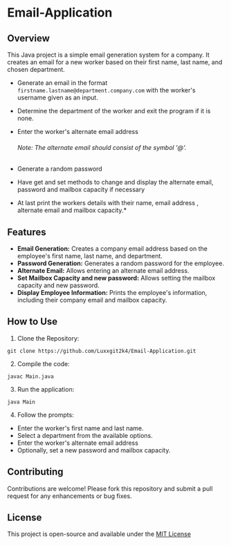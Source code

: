 # Email-Application


## Overview

This Java project is a simple email generation system for a company. It creates an email for a new worker based on their first name, last name, and chosen department.

  * Generate an email in the format `firstname.lastname@department.company.com` with the worker's username given as an input.
  * Determine the department of the worker and exit the program if it is none.
  * Enter the worker's alternate email address

    ###### Note: The alternate email should consist of the symbol '@'.
  * Generate a random password
  * Have get and set methods to change and display the alternate email, password and mailbox capacity if necessary
  * At last print the workers details with their name, email address , alternate email and mailbox capacity.*

## Features

- **Email Generation:** Creates a company email address based on the employee's first name, last name, and department.
- **Password Generation:** Generates a random password for the employee.
- **Alternate Email:** Allows entering an alternate email address.
- **Set Mailbox Capacity and new password:** Allows setting the mailbox capacity and new password.
- **Display Employee Information:** Prints the employee's information, including their company email and mailbox capacity.

## How to Use

1. Clone the Repository:

```
git clone https://github.com/Luxxgit2k4/Email-Application.git
```
2. Compile the code:
 ```
 javac Main.java
```
3. Run the application:
```
java Main
```
4. Follow the prompts: 
- Enter the worker's first name and last name.
- Select a department from the available options.
- Enter the worker's alternate email address
- Optionally, set a new password and mailbox capacity.

## Contributing

Contributions are welcome! Please fork this repository and submit a pull request for any enhancements or bug fixes.

## License

This project is open-source and available under the [MIT License](https://opensource.org/license/mit)
